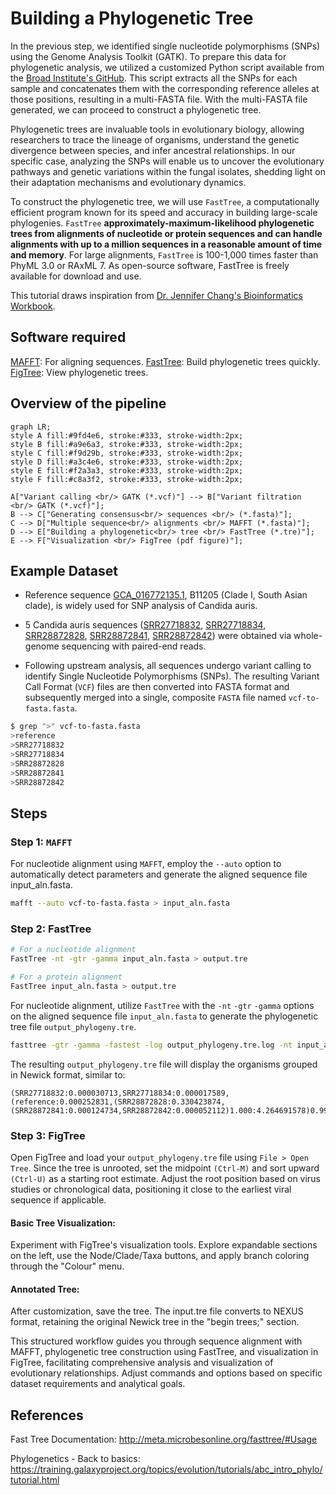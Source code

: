# Building a Phylogenetic Tree

In the previous step, we identified single nucleotide polymorphisms (SNPs) using the Genome Analysis Toolkit (GATK). To prepare this data for phylogenetic analysis, we utilized a customized Python script available from the [Broad Institute's GitHub](https://github.com/broadinstitute/broad-fungalgroup/blob/master/scripts/SNPs/vcfSnpsToFasta.py). This script extracts all the SNPs for each sample and concatenates them with the corresponding reference alleles at those positions, resulting in a multi-FASTA file. With the multi-FASTA file generated, we can proceed to construct a phylogenetic tree.

Phylogenetic trees are invaluable tools in evolutionary biology, allowing researchers to trace the lineage of organisms, understand the genetic divergence between species, and infer ancestral relationships. In our specific case, analyzing the SNPs will enable us to uncover the evolutionary pathways and genetic variations within the fungal isolates, shedding light on their adaptation mechanisms and evolutionary dynamics.

To construct the phylogenetic tree, we will use `FastTree`, a computationally efficient program known for its speed and accuracy in building large-scale phylogenies. `FastTree` **approximately-maximum-likelihood phylogenetic trees from alignments of nucleotide or protein sequences and can handle alignments with up to a million sequences in a reasonable amount of time and memory**. For large alignments, `FastTree` is 100-1,000 times faster than PhyML 3.0 or RAxML 7. As open-source software, FastTree is freely available for download and use.

This tutorial draws inspiration from [Dr. Jennifer Chang's Bioinformatics Workbook](https://bioinformaticsworkbook.org/phylogenetics/FastTree.html#gsc.tab=0).

## Software required
[MAFFT](https://mafft.cbrc.jp/alignment/software/): For aligning sequences.
[FastTree](http://meta.microbesonline.org/fasttree/#Usage): Build phylogenetic trees quickly.
[FigTree](http://tree.bio.ed.ac.uk/software/figtree/): View phylogenetic trees.

## Overview of the pipeline
```mermaid
graph LR;
style A fill:#9fd4e6, stroke:#333, stroke-width:2px;
style B fill:#a9e6a3, stroke:#333, stroke-width:2px;
style C fill:#f9d29b, stroke:#333, stroke-width:2px;
style D fill:#a3c4e6, stroke:#333, stroke-width:2px;
style E fill:#f2a3a3, stroke:#333, stroke-width:2px;
style F fill:#c8a3f2, stroke:#333, stroke-width:2px;

A["Variant calling <br/> GATK (*.vcf)"] --> B["Variant filtration <br/> GATK (*.vcf)"];
B --> C["Generating consensus<br/> sequences <br/> (*.fasta)"];
C --> D["Multiple sequence<br/> alignments <br/> MAFFT (*.fasta)"];
D --> E["Building a phylogenetic<br/> tree <br/> FastTree (*.tre)"];
E --> F["Visualization <br/> FigTree (pdf figure)"];
```

## Example Dataset
- Reference sequence [GCA_016772135.1](https://www.ncbi.nlm.nih.gov/datasets/genome/GCA_016772135.1/), B11205 (Clade I, South Asian clade), is widely used for SNP analysis of Candida auris.

- 5 Candida auris sequences ([SRR27718832](https://www.ncbi.nlm.nih.gov/sra/SRR27718832), [SRR27718834](https://www.ncbi.nlm.nih.gov/sra/?term=SRR27718834), [SRR28872828](https://www.ncbi.nlm.nih.gov/sra/?term=SRR28872828), [SRR28872841](https://www.ncbi.nlm.nih.gov/sra/?term=SRR28872841), [SRR28872842](https://www.ncbi.nlm.nih.gov/sra/?term=SRR28872842)) were obtained via whole-genome sequencing with paired-end reads.

- Following upstream analysis, all sequences undergo variant calling to identify Single Nucleotide Polymorphisms (SNPs). The resulting Variant Call Format (`VCF`) files are then converted into FASTA format and subsequently merged into a single, composite `FASTA` file named `vcf-to-fasta.fasta`.

```bash
$ grep ">" vcf-to-fasta.fasta
>reference
>SRR27718832
>SRR27718834
>SRR28872828
>SRR28872841
>SRR28872842
```
## Steps

### Step 1: `MAFFT`

For nucleotide alignment using `MAFFT`, employ the `--auto` option to automatically detect parameters and generate the aligned sequence file input_aln.fasta.

```bash
mafft --auto vcf-to-fasta.fasta > input_aln.fasta
```
### Step 2: FastTree

```bash
# For a nucleotide alignment
FastTree -nt -gtr -gamma input_aln.fasta > output.tre

# For a protein alignment
FastTree input_aln.fasta > output.tre
```

For nucleotide alignment, utilize `FastTree` with the `-nt` `-gtr` `-gamma` options on the aligned sequence file `input_aln.fasta` to generate the phylogenetic tree file `output_phylogeny.tre`.

```bash
fasttree -gtr -gamma -fastest -log output_phylogeny.tre.log -nt input_aln.fasta > output_phylogeny.tre
```

The resulting `output_phylogeny.tre` file will display the organisms grouped in Newick format, similar to:
```
(SRR27718832:0.000030713,SRR27718834:0.000017589,(reference:0.000252831,(SRR28872828:0.330423874,(SRR28872841:0.000124734,SRR28872842:0.000052112)1.000:4.264691578)0.998:0.015471241)1.000:0.000517116);
```

### Step 3: FigTree

Open FigTree and load your `output_phylogeny.tre` file using `File > Open Tree`. Since the tree is unrooted, set the midpoint `(Ctrl-M)` and sort upward `(Ctrl-U)` as a starting root estimate. Adjust the root position based on virus studies or chronological data, positioning it close to the earliest viral sequence if applicable.

#### Basic Tree Visualization:
Experiment with FigTree's visualization tools. Explore expandable sections on the left, use the Node/Clade/Taxa buttons, and apply branch coloring through the "Colour" menu.

#### Annotated Tree:
After customization, save the tree. The input.tre file converts to NEXUS format, retaining the original Newick tree in the "begin trees;" section.

This structured workflow guides you through sequence alignment with MAFFT, phylogenetic tree construction using FastTree, and visualization in FigTree, facilitating comprehensive analysis and visualization of evolutionary relationships. Adjust commands and options based on specific dataset requirements and analytical goals.







                 
## References
Fast Tree Documentation: http://meta.microbesonline.org/fasttree/#Usage

Phylogenetics - Back to basics: https://training.galaxyproject.org/topics/evolution/tutorials/abc_intro_phylo/tutorial.html

